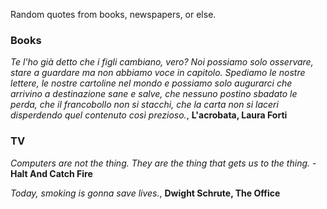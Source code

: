 Random quotes from books, newspapers, or else.

### Books

*Te l'ho già detto che i figli cambiano, vero? Noi possiamo solo osservare, stare a guardare ma non abbiamo voce in capitolo. Spediamo le nostre lettere, le nostre cartoline nel mondo e possiamo solo augurarci che arrivino a destinazione sane e salve, che nessuno postino sbadato le perda, che il francobollo non si stacchi, che la carta non si laceri disperdendo quel contenuto così prezioso.*, **L'acrobata, Laura Forti**

### TV

*Computers are not the thing. They are the thing that gets us to the thing.* - **Halt And Catch Fire**

*Today, smoking is gonna save lives.*, **Dwight Schrute, The Office**
